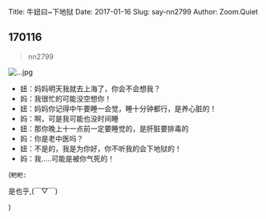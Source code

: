 Title: 牛妞曰~下地狱
Date: 2017-01-16
Slug: say-nn2799
Author: Zoom.Quiet


## 170116
> nn2799

![...jpg](http://zoomquiet.qiniucdn.com/niuniu-albums/nn2017/170116-nn2799.jpeg?imageView2/2/w/360)

- 妞：妈妈明天我就去上海了，你会不会想我？
- 妈：我很忙的可能没空想你！
- 妞：妈妈你记得中午要睡一会觉，睡十分钟都行，是养心脏的！
- 妈：啊，可是我可能也没时间睡
- 妞：那你晚上十一点前一定要睡觉的，是肝脏要排毒的
- 妈：你是老中医吗？
- 妞：不是的，我是为你好，你不听我的会下地狱的！
- 妈：我.....可能是被你气死的！



(`粑粑:` 

是也乎,(￣▽￣)


)
